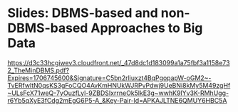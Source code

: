 # Slides: DBMS-based and non-DBMS-based Approaches to Big Data

https://d3c33hcgiwev3.cloudfront.net/_47d8dc1d183099a1a75fbf3a1158e732_TheMinDBMS.pdf?Expires=1706745600&Signature=C5bn2rliuxzt4BqPgopapW-oGM2~-TvERfwltN0qsKS3gFoCQO4AvKmHNUkWJRPvPdwj9UeBNi8kMy5M49zgHf~ULsFcX71weQ-7yOuzfLyl-9ZBDSIxrrneOk5lkE3g~wwhK9IYv3K-RMhUgg-r6Yb5qXyE3fCdg2mEgG6P5-A_&Key-Pair-Id=APKAJLTNE6QMUY6HBC5A